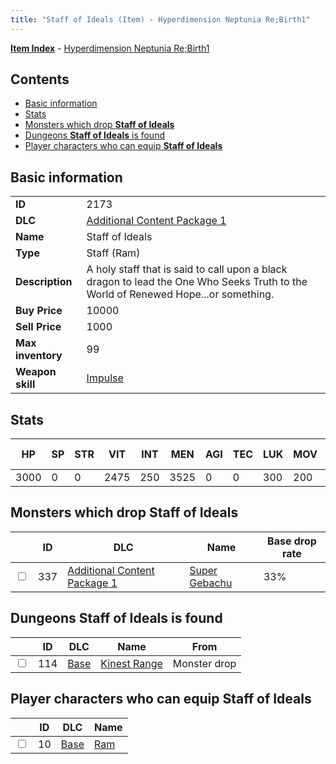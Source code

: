 ```yaml
---
title: "Staff of Ideals (Item) - Hyperdimension Neptunia Re;Birth1"
---
```


[**Item Index**](/neptunia/rb1/item/index.html) - [Hyperdimension Neptunia Re;Birth1](/neptunia/rb1)

## Contents

- [Basic information](#basic-information)
- [Stats](#stats)
- [Monsters which drop **Staff of Ideals**](#monsters-which-drop-staff-of-ideals)
- [Dungeons **Staff of Ideals** is found](#dungeons-staff-of-ideals-is-found)
- [Player characters who can equip **Staff of Ideals**](#player-characters-who-can-equip-staff-of-ideals)

## Basic information

|   |   |
| -- | -- |
| **ID** | 2173 |
| **DLC** | [Additional Content Package 1](/neptunia/rb1/dlc/10-pack1.html) |
| **Name** | Staff of Ideals |
| **Type** | Staff (Ram) |
| **Description** | A holy staff that is said to call upon a black dragon to lead the One Who Seeks Truth to the World of Renewed Hope...or something. |
| **Buy Price** | 10000 |
| **Sell Price** | 1000 |
| **Max inventory** | 99 |
| **Weapon skill** | [Impulse](/neptunia/rb1/skill/1-1802-impulse.html) |

## Stats

| HP | SP | STR | VIT | INT | MEN | AGI | TEC | LUK | MOV | Fire res. | Ice res. | Wind res. | Lightning res. |
| -- | -- | --- | --- | --- | --- | --- | --- | --- | --- | --------- | -------- | --------- | -------------- |
| 3000 | 0 | 0 | 2475 | 250 | 3525 | 0 | 0 | 300 | 200 | 0 | 0 | 0 | 0 |

## Monsters which drop **Staff of Ideals**

|    | ID | DLC | Name | Base drop rate |
| -- | -- | --- | ---- | -------------- |
| <input type="checkbox" id="rb1-monster-10-337" class="trackbox" /> | 337 | [Additional Content Package 1](/neptunia/rb1/dlc/10-pack1.html) | [Super Gebachu](/neptunia/rb1/monster/10-337-super-gebachu.html) | 33% |

## Dungeons **Staff of Ideals** is found

|    | ID | DLC | Name | From |
| -- | -- | --- | ---- | ---- |
| <input type="checkbox" id="rb1-dungeon-1-114" class="trackbox" /> | 114 | [Base](/neptunia/rb1/dlc/1-base.html) | [Kinest Range](/neptunia/rb1/dungeon/1-114-kinest-range.html) | Monster drop |

## Player characters who can equip **Staff of Ideals**

|    | ID | DLC | Name |
| -- | -- | --- | ---- |
| <input type="checkbox" id="rb1-player-1-10" class="trackbox" /> | 10 | [Base](/neptunia/rb1/dlc/1-base.html) | [Ram](/neptunia/rb1/player/1-10-ram.html) |